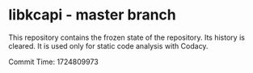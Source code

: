 # libkcapi - master branch

This repository contains the frozen state of the repository.
Its history is cleared. It is used only for static code
analysis with Codacy.

Commit Time: 1724809973